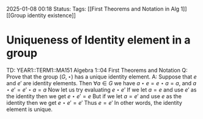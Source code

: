 2025-01-08 00:18
Status: 
Tags: [[First Theorems and Notation in Alg 1]] [[Group identity existence]]
# Uniqueness of Identity element in a group

TD: YEAR1::TERM1::MA151 Algebra 1::04 First Theorems and Notation
Q: Prove that the group $(G, ⋆)$ has a unique identity element.
A: Suppose that $e$ and $e ′$ are identity elements.
Then $\forall a ∈ G$ we have $a ⋆ e = e ⋆ a = a$, and $a ⋆ e′ = e ′ ⋆ a = a$
Now let us try evaluating $e ⋆ e′$
If we let $a = e$ and use $e′$ as the identity then we get $e ⋆ e′ = e$
But if we let $a = e ′$ and use $e$ as the identity then we get $e⋆ e′ = e ′$ 
Thus $e = e ′$ 
In other words, the identity element is unique.
<!--ID: 1736295838170-->
